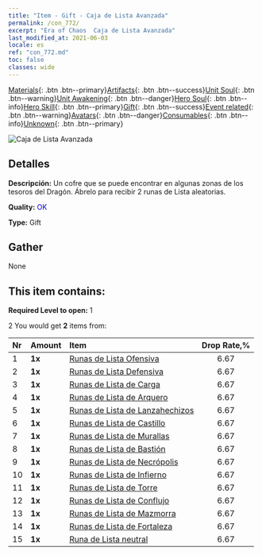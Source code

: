 ```yaml
---
title: "Item - Gift - Caja de Lista Avanzada"
permalink: /con_772/
excerpt: "Era of Chaos  Caja de Lista Avanzada"
last_modified_at: 2021-06-03
locale: es
ref: "con_772.md"
toc: false
classes: wide
---
```

 [Materials](/ItemsES/){: .btn .btn--primary}[Artifacts](/ItemsES/Artifacts/){: .btn .btn--success}[Unit Soul](/ItemsES/UnitSoul/){: .btn .btn--warning}[Unit Awakening](/ItemsES/UnitAwakening/){: .btn .btn--danger}[Hero Soul](/ItemsES/HeroSoul/){: .btn .btn--info}[Hero Skill](/ItemsES/HeroSkill/){: .btn .btn--primary}[Gift](/ItemsES/Gift/){: .btn .btn--success}[Event related](/ItemsES/Events/){: .btn .btn--warning}[Avatars](/ItemsES/Avatars/){: .btn .btn--danger}[Consumables](/ItemsES/Consumables/){: .btn .btn--info}[Unknown](/ItemsES/Unknown/){: .btn .btn--primary}

 ![Caja de Lista Avanzada](/images/t/i_tujianhezi2.png)

## Detalles
 **Descripción:** Un cofre que se puede encontrar en algunas zonas de los tesoros del Dragón. Ábrelo para recibir 2 runas de Lista aleatorias.

 **Quality:** <span style="color: #0000CD">OK</span>

 **Type:** Gift

## Gather

  None

## This item contains:

 **Required Level to open:** 1

 2 You would get **2** items  from:

  | Nr | Amount |     Item    | Drop Rate,% |
  |:---|:-------|:------------|:---------:|
  | 1 |  **1x** | [Runas de Lista Ofensiva](/ItemsES/con_734/) | 6.67 | 
  | 2 |  **1x** | [Runas de Lista Defensiva](/ItemsES/con_739/) | 6.67 | 
  | 3 |  **1x** | [Runas de Lista de Carga](/ItemsES/con_741/) | 6.67 | 
  | 4 |  **1x** | [Runas de Lista de Arquero](/ItemsES/con_742/) | 6.67 | 
  | 5 |  **1x** | [Runas de Lista de Lanzahechizos](/ItemsES/con_746/) | 6.67 | 
  | 6 |  **1x** | [Runas de Lista de Castillo](/ItemsES/con_752/) | 6.67 | 
  | 7 |  **1x** | [Runas de Lista de Murallas](/ItemsES/con_753/) | 6.67 | 
  | 8 |  **1x** | [Runas de Lista de Bastión](/ItemsES/con_754/) | 6.67 | 
  | 9 |  **1x** | [Runas de Lista de Necrópolis](/ItemsES/con_755/) | 6.67 | 
  | 10 |  **1x** | [Runas de Lista de Infierno](/ItemsES/con_777/) | 6.67 | 
  | 11 |  **1x** | [Runas de Lista de Torre](/ItemsES/con_785/) | 6.67 | 
  | 12 |  **1x** | [Runas de Lista de Conflujo](/ItemsES/con_791/) | 6.67 | 
  | 13 |  **1x** | [Runas de Lista de Mazmorra](/ItemsES/con_792/) | 6.67 | 
  | 14 |  **1x** | [Runas de Lista de Fortaleza](/ItemsES/con_818/) | 6.67 | 
  | 15 |  **1x** | [Runa de Lista neutral](/ItemsES/con_869/) | 6.67 | 
